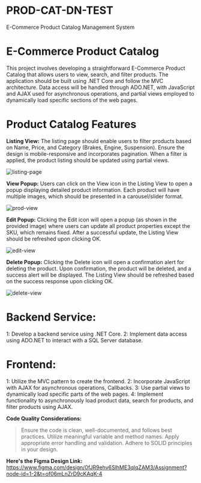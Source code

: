 # PROD-CAT-DN-TEST
E-Commerce Product Catalog Management System

# E-Commerce Product Catalog
This project involves developing a straightforward E-Commerce Product Catalog that allows users to view, search, and filter products. The application should be built using .NET Core and follow the MVC architecture. Data access will be handled through ADO.NET, with JavaScript and AJAX used for asynchronous operations, and partial views employed to dynamically load specific sections of the web pages.

# Product Catalog Features

**Listing View:**
The listing page should enable users to filter products based on Name, Price, and Category (Brakes, Engine, Suspension). Ensure the design is mobile-responsive and incorporates pagination. When a filter is applied, the product listing should be updated using partial views.

![listing-page](https://github.com/user-attachments/assets/778d2a1d-f099-4543-a229-a6d7a757b73e)

**View Popup:**
Users can click on the View icon in the Listing View to open a popup displaying detailed product information. Each product will have multiple images, which should be presented in a carousel/slider format.

![prod-view](https://github.com/user-attachments/assets/154f96fb-10dd-4520-bdbf-3fb8d5bdfdf2)


**Edit Popup:**
Clicking the Edit icon will open a popup (as shown in the provided image) where users can update all product properties except the SKU, which remains fixed. After a successful update, the Listing View should be refreshed upon clicking OK.

![edit-view](https://github.com/user-attachments/assets/b6855e3d-d92d-4248-865f-bffa8d817bdd)


**Delete Popup:**
Clicking the Delete icon will open a confirmation alert for deleting the product. Upon confirmation, the product will be deleted, and a success alert will be displayed. The Listing View should be refreshed based on the success response upon clicking OK.

![delete-view](https://github.com/user-attachments/assets/8c5115f7-9e75-4e24-b204-4f7788d3e66d)


# Backend Service:
1: Develop a backend service using .NET Core.
2: Implement data access using ADO.NET to interact with a SQL Server database.

# Frontend:
1: Utilize the MVC pattern to create the frontend.
2: Incorporate JavaScript with AJAX for asynchronous operations, Callbacks.
3: Use partial views to dynamically load specific parts of the web pages.
4: Implement functionality to asynchronously load product data, search for products, and filter products using AJAX.

**Code Quality Considerations:**
> Ensure the code is clean, well-documented, and follows best practices.
> Utilize meaningful variable and method names.
> Apply appropriate error handling and validation.
> Adhere to SOLID principles in your design.

**Here's the Figma Design Link:** https://www.figma.com/design/0fJR9ehv6SlhME3qlqZAM3/Assignment?node-id=1-2&t=of06mLnZrD9cKAqK-4

